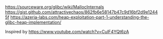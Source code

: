 https://sourceware.org/glibc/wiki/MallocInternals
https://gist.github.com/attractivechaos/862fb6e58147b47c9d16bf2d9e12445f
https://azeria-labs.com/heap-exploitation-part-1-understanding-the-glibc-heap-implementation/

Inspired by https://www.youtube.com/watch?v=CulF4YQt6zA